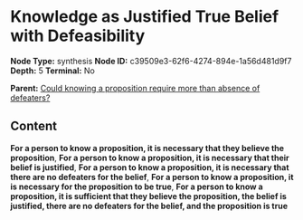 # Knowledge as Justified True Belief with Defeasibility

**Node Type:** synthesis
**Node ID:** c39509e3-62f6-4274-894e-1a56d481d9f7
**Depth:** 5
**Terminal:** No

**Parent:** [Could knowing a proposition require more than absence of defeaters?](could-knowing-a-proposition-require-more-than-absence-of-defeaters-antithesis-d92daae1-1ef4-41cb-b57b-aa769bc70788.md)

## Content

**For a person to know a proposition, it is necessary that they believe the proposition**, **For a person to know a proposition, it is necessary that their belief is justified**, **For a person to know a proposition, it is necessary that there are no defeaters for the belief**, **For a person to know a proposition, it is necessary for the proposition to be true**, **For a person to know a proposition, it is sufficient that they believe the proposition, the belief is justified, there are no defeaters for the belief, and the proposition is true**
